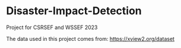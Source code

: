 # Disaster-Impact-Detection
Project for CSRSEF and WSSEF 2023

The data used in this project comes from: https://xview2.org/dataset
